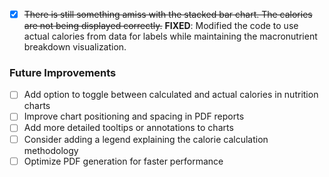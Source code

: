 - [x] ~~There is still something amiss with the stacked bar chart. The calories are not being displayed correctly.~~ **FIXED**: Modified the code to use actual calories from data for labels while maintaining the macronutrient breakdown visualization.

### Future Improvements

- [ ] Add option to toggle between calculated and actual calories in nutrition charts
- [ ] Improve chart positioning and spacing in PDF reports
- [ ] Add more detailed tooltips or annotations to charts
- [ ] Consider adding a legend explaining the calorie calculation methodology
- [ ] Optimize PDF generation for faster performance